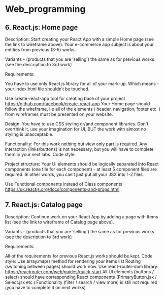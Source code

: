 # Web_programming
## 6. React.js: Home page

Description: Start creating your React App with a simple Home page (see the link to wireframe above). Your e-commerce app subject is about your entities from previous (3-5) works.


Variants -  (products that you are ‘selling’) the same as for previous works. (see the description to 3rd work)

Requirements:

You have to use only React.js library for all of your mark-up. Which means - your index.html file shouldn’t be touched.

Use create-react-app tool for creating base of your project
https://github.com/facebook/create-react-app
Your Home page should follow the wireframe, i.e all of the elements ( header, navigation, footer etc. ) from wireframes must be presented on your website.

Design: You have to use CSS styling or/and component libraries. Don't overthink it, use your imagination for UI, BUT the work with almost no styling is unacceptable.

Functionality: For this work nothing but view only part is required. Any interaction (links/buttons) is not necessary, but you will have to complete them in your next labs.
Code style:

Project structure: Your UI elements should be logically separated into React components (one file for each component) - at least 5 component files are required. In other words, you can’t just put all your JSX into 1-2 files.

Use Functional components instead of Class components
https://uk.reactjs.org/docs/components-and-props.html


## 7. React.js: Catalog page

Description: Continue work on your React App by adding a page with Items list (see the link to wireframe of Catalog page above).

Variants -  (products that you are ‘selling’) the same as for previous works. (see the description to 3rd work)


Requirements:

All of the requirements for previous React.js works should be kept.
Code style:
Use array.map() method for rendering your items list
Routing (switching between pages) should work now.
Use react-router-dom library: https://reactrouter.com/web/guides/quick-start
All UI elements (buttons / select) should have corresponding React components (PrimaryButton.jsx / Select.jsx  etc.)
Functionality (filter / search / view more) is still not required (you have to complete it on next works)
